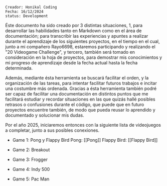 ```
Creador: Honikal Coding
Fecha: 16/12/2024
status: Development
```

Éste documento ha sido creado por 3 distintas situaciones, 1, para desarrollar las habilidades tanto en Markdown como en el área de documentación; para transcribir las experiencias y apuntes a realizar durante el aprendizaje de los siguientes proyectos, en el tiempo en el cual, junto a mi compañero Rayo6698, estaremos participando y realizando el "20 Videogame Challenge", y tercero, también será tomado en consideración en la hoja de proyectos, para demostrar mis conocimientos y mi progreso de aprendizaje desde la fecha actual hasta la fecha determinada.

Además, mediante ésta herramienta se buscará facilitar el orden, y la organización de las tareas, para intentar facilitar futuros trabajos e incitar una costumbre más ordenada. Gracias a ésta herramienta también podré ser capaz de facilitar una documentación en distintos puntos que me facilitará estudiar y recordar situaciones en las que quizás hallé posibles retrasos o confusiones durante el código, que puede que en futuro proyectos encuentre también, de modo que pueda reusar lo aprendido y documentado y solucionar mis dudas.

Por el año 2025, iniciaremos entonces con la siguiente lista de videojuegos a completar, junto a sus posibles conexiones.

* Game 1: Pong y Flappy Bird
Pong: [[Pong]]
Flappy Bird: [[Flappy Bird]]

* Game 2: Breakout
* Game 3: Frogger
* Game 4: Indy 500
* Game 5: Pac Man